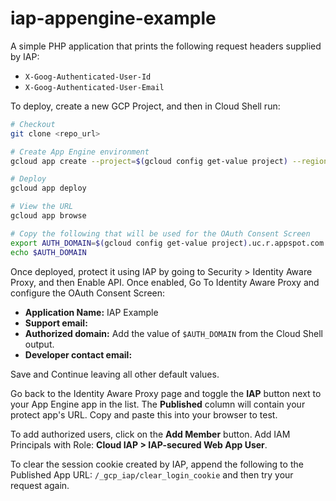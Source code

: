 # iap-appengine-example

A simple PHP application that prints the following request headers supplied by IAP:

 * `X-Goog-Authenticated-User-Id`
 * `X-Goog-Authenticated-User-Email`
 
To deploy, create a new GCP Project, and then in Cloud Shell run:

```sh
# Checkout
git clone <repo_url>

# Create App Engine environment
gcloud app create --project=$(gcloud config get-value project) --region=us-central

# Deploy
gcloud app deploy

# View the URL
gcloud app browse

# Copy the following that will be used for the OAuth Consent Screen
export AUTH_DOMAIN=$(gcloud config get-value project).uc.r.appspot.com
echo $AUTH_DOMAIN
```

Once deployed, protect it using IAP by going to Security > Identity Aware Proxy, and then Enable API. Once enabled, Go To Identity Aware Proxy and configure the OAuth Consent Screen:

 * **Application Name:** IAP Example
 * **Support email:** <enter your email>
 * **Authorized domain:** Add the value of `$AUTH_DOMAIN` from the Cloud Shell output.
 * **Developer contact email:** <enter your email>

Save and Continue leaving all other default values.

Go back to the Identity Aware Proxy page and toggle the **IAP** button next to your App Engine app in the list. The **Published** column will contain your protect app's URL. Copy and paste this into your browser to test.

To add authorized users, click on the **Add Member** button. Add IAM Principals with Role: **Cloud IAP > IAP-secured Web App User**.

To clear the session cookie created by IAP, append the following to the Published App URL: `/_gcp_iap/clear_login_cookie` and then try your request again.


